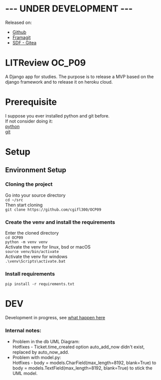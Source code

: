 # --- UNDER DEVELOPMENT ---

Released on:

- [Github](https://github.com/cgifl300/OCP09/)
- [Framagit](https://framagit.org/cgifl300/litreview/)
- [SDF - Gitea](https://git.sdf.org/elec/LITReview)

# LITReview OC_P09

A Django app for studies. The purpose is to release a MVP based on the django
framework and to release it on heroku cloud.

# Prerequisite

I suppose you ever installed python and git before.  
If not consider doing it:  
[python](https://www.python.org/)  
[git](https://www.git-scm.com/)

# Setup

## Environment Setup

### Cloning the project

Go into your source directory  
`cd ~/src`  
Then start cloning  
`git clone https://github.com/cgifl300/OCP09`

### Create the venv and install the requirements

Enter the cloned directory  
`cd OCP09`  
`python -m venv venv`  
Activate the venv for linux, bsd or macOS  
`source venv/bin/activate`  
Activate the venv for windows  
`.\venv\Scripts\activate.bat`

### Install requirements

`pip install -r requirements.txt`

# DEV

Development in progress, see [what happen here](kanban.md)

### Internal notes:

- Problem in the db UML Diagram:   
  Hotfixes - Ticket.time_created option auto_add_now didn't exist, replaced by
  auto_now_add.
- Problem with model.py:  
  Hotfixes - body = models.CharField(max_length=8192, blank=True) to body =
  models.TextField(max_length=8192, blank=True) to stick the UML model.